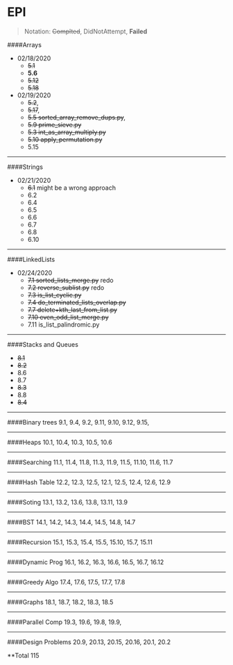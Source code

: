 # EPI

> Notation: ~~Complted~~, DidNotAttempt, **Failed**

####Arrays

- 02/18/2020
  - ~~5.1~~
  - **5.6**
  - ~~5.12~~
  - ~~5.18~~
- 02/19/2020
  - ~~5.2~~,
  - ~~5.17~~,
  - ~~5.5 sorted_array_remove_dups.py~~,
  - ~~5.9 prime_sieve.py~~
  - ~~5.3 int_as_array_multiply.py~~
  - ~~5.10 apply_permutation.py~~
  - 5.15

---

####Strings

- 02/21/2020
  - ~~6.1~~ might be a wrong approach
  - 6.2
  - 6.4
  - 6.5
  - 6.6
  - 6.7
  - 6.8
  - 6.10

---

####LinkedLists

- 02/24/2020
  - ~~7.1 sorted_lists_merge.py~~ redo
  - ~~7.2 reverse_sublist.py~~ redo
  - ~~7.3 is_list_cyclic.py~~
  - ~~7.4 do_terminated_lists_overlap.py~~
  - ~~7.7 delete+kth_last_from_list.py~~
  - ~~7.10 even_odd_list_merge.py~~
  - 7.11 is_list_palindromic.py

---

####Stacks and Queues

- ~~8.1~~
- ~~8.2~~
- 8.6
- 8.7
- ~~8.3~~
- 8.8
- ~~8.4~~

---

####Binary trees
9.1, 9.4, 9.2, 9.11, 9.10, 9.12, 9.15,

---

####Heaps
10.1, 10.4, 10.3, 10.5, 10.6

---

####Searching
11.1, 11.4, 11.8, 11.3, 11.9, 11.5, 11.10, 11.6, 11.7

---

####Hash Table
12.2, 12.3, 12.5, 12.1, 12.5, 12.4, 12.6, 12.9

---

####Soting
13.1, 13.2, 13.6, 13.8, 13.11, 13.9

---

####BST
14.1, 14.2, 14.3, 14.4, 14.5, 14.8, 14.7

---

####Recursion
15.1, 15.3, 15.4, 15.5, 15.10, 15.7, 15.11

---

####Dynamic Prog
16.1, 16.2, 16.3, 16.6, 16.5, 16.7, 16.12

---

####Greedy Algo
17.4, 17.6, 17.5, 17.7, 17.8

---

####Graphs
18.1, 18.7, 18.2, 18.3, 18.5

---

####Parallel Comp
19.3, 19.6, 19.8, 19.9,

---

####Design Problems
20.9, 20.13, 20.15, 20.16, 20.1, 20.2

\*\*Total 115
